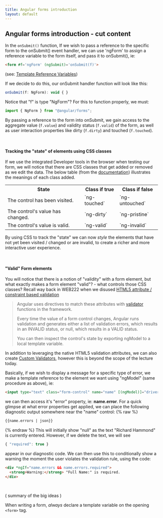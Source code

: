 ```yaml
---
title: Angular forms introduction
layout: default
---
```


## Angular forms introduction - cut content

In the `onSubmit()` function, 
If we wish to pass a reference to the specific form to the onSubmit() event handler, we can use 'ngForm' to assign a reference variable to the form itself, and pass it to onSubmit(), ie:

```html
<form #f='ngForm' (ngSubmit)='onSubmit(f)'>
```

(see: [Template Reference Variables](https://angular.io/guide/template-syntax#ref-vars)) 

If we decide to do this, our onSubmit handler function will look like this:

```js
onSubmit(f: NgForm): void { }
```

Notice that "f" is type "NgForm"? For this to function properly, we must:

```js
import { NgForm } from "@angular/forms";
```
By passing a reference to the form into onSubmit, we gain access to the aggregate value (`f.value`) and validity status (`f.valid`) of the form, as well as user interaction properties like dirty (`f.dirty`) and touched (`f.touched`).

<br>

#### Tracking the "state" of elements using CSS classes

If we use the integrated Developer tools in the browser when testing our form, we will notice that there are CSS classes that get added or removed as we edit the data.  The below table (from the [documentation](https://angular.io/guide/forms#track-control-state-and-validity-with-ngmodel)) illustrates the meanings of each class added.

<table>
<tbody>
<tr>
<th>State</th>
<th>Class if true</th>
<th>Class if false</th>
</tr>
<tr>
<td>The control has been visited.</td>
<td>`ng-touched`</td>
<td>`ng-untouched`</td>
</tr>
<tr>
<td>The control's value has changed.</td>
<td>`ng-dirty`</td>
<td>`ng-pristine`</td>
</tr>
<tr>
<td>The control's value is valid.</td>
<td>`ng-valid`</td>
<td>`ng-invalid`</td>
</tr>
</tbody>
</table>

By using CSS to track the "state" we can now *style* the elements that have not yet been visited / changed or are invalid,  to create a richer and more interactive user experience.

<br>

#### "Valid" Form elements

You will notice that there is a notion of "validity" with a form element, but what exactly makes a form element "valid"? - what controls those CSS classes?  Recall way back in WEB222 when we disused [HTML5 attribute / constraint based validation](https://developer.mozilla.org/en-US/docs/Web/Guide/HTML/HTML5/Constraint_validation) 

> Angular uses directives to match these attributes with [validator](https://angular.io/api/forms/Validators) functions in the framework.
> 
> Every time the value of a form control changes, Angular runs validation and generates either a list of validation errors, which results in an INVALID status, or null, which results in a VALID status.
> 
> You can then inspect the control's state by exporting ngModel to a local template variable.

In addition to leveraging the native HTML5 validation attributes, we can also create [Custom Validators](https://angular.io/guide/form-validation#custom-validators), however this is beyond the scope of the lecture today. 

Basically, if we wish to display a message for a specific type of error, we make a template reference to the element we want using "ngModel" (same procedure as above), ie:

```html
<input type="text" class="form-control" name="name" [(ngModel)]="driverData.name" required autofocus #name="ngModel">
```
we can then access it's "error" property, ie: **name.error**.  For a quick glimpse at what error properties get applied, we can place the following diagnostic output somewhere near the "name" control:
{% raw %}
```html
{{name.errors | json}}
```
{% endraw %}
This will initially show "null" as the text "Richard Hammond" is currently entered.  However, if we delete the text, we will see 

```js
{ "required": true } 
```

appear in our diagnostic code.  We can then use this to conditionally show a warning the moment the user violates the validation rule, using the code:

```html
<div *ngIf="name.errors && name.errors.required">
  <strong>Warning:</strong> "Full Name:" is required.
</div>
```

<br>

( summary of the big ideas )

When writing a form, *always* declare a template variable on the opening `<form>` tag. 

<br>
